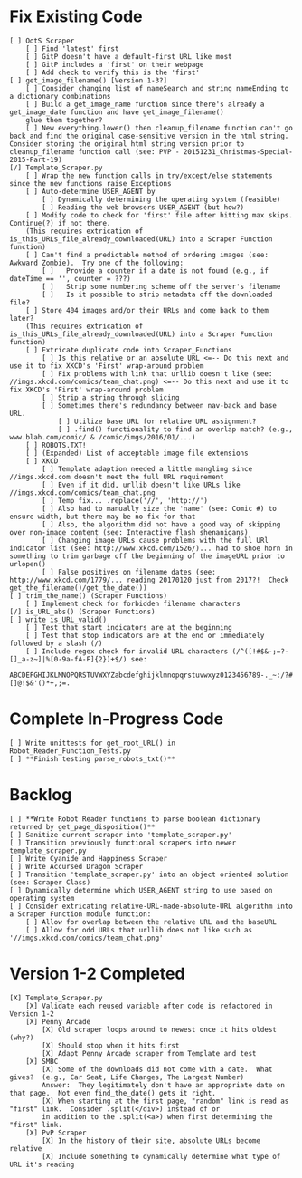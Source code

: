 # Fix Existing Code #
    [ ] OotS Scraper
        [ ] Find 'latest' first 
        [ ] GitP doesn't have a default-first URL like most
        [ ] GitP includes a 'first' on their webpage
        [ ] Add check to verify this is the 'first'
    [ ] get_image_filename() [Version 1-3?]
        [ ] Consider changing list of nameSearch and string nameEnding to a dictionary combinations
        [ ] Build a get_image_name function since there's already a get_image_date function and have get_image_filename()
        glue them together?
        [ ] New everything.lower() then cleanup_filename function can't go back and find the original case-sensitive version in the html string.  Consider storing the original html string version prior to cleanup_filename function call (see: PVP - 20151231_Christmas-Special-2015-Part-19)
    [/] Template_Scraper.py
        [ ] Wrap the new function calls in try/except/else statements since the new functions raise Exceptions
        [ ] Auto-determine USER_AGENT by
            [ ] Dynamically determining the operating system (feasible)
            [ ] Reading the web browsers USER_AGENT (but how?)
        [ ] Modify code to check for 'first' file after hitting max skips.  Continue(?) if not there. 
        (This requires extrication of is_this_URLs_file_already_downloaded(URL) into a Scraper Function function)
        [ ] Can't find a predictable method of ordering images (see: Awkward Zombie).  Try one of the following:
            [ ]   Provide a counter if a date is not found (e.g., if dateTime == '', counter = ???)
            [ ]   Strip some numbering scheme off the server's filename
            [ ]   Is it possible to strip metadata off the downloaded file?
        [ ] Store 404 images and/or their URLs and come back to them later?
        (This requires extrication of is_this_URLs_file_already_downloaded(URL) into a Scraper Function function)
        [ ] Extricate duplicate code into Scraper_Functions
            [ ] Is this relative or an absolute URL <=-- Do this next and use it to fix XKCD's 'First' wrap-around problem
            [ ] Fix problems with link that urllib doesn't like (see: //imgs.xkcd.com/comics/team_chat.png) <=-- Do this next and use it to fix XKCD's 'First' wrap-around problem
            [ ] Strip a string through slicing
            [ ] Sometimes there's redundancy between nav-back and base URL.
                [ ] Utilize base URL for relative URL assignment?
                [ ] .find() functionality to find an overlap match? (e.g., www.blah.com/comic/ & /comic/imgs/2016/01/...)
        [ ] ROBOTS.TXT!
        [ ] (Expanded) List of acceptable image file extensions
        [ ] XKCD
            [ ] Template adaption needed a little mangling since //imgs.xkcd.com doesn't meet the full URL requirement
            [ ] Even if it did, urllib doesn't like URLs like //imgs.xkcd.com/comics/team_chat.png
            [ ] Temp fix... .replace('//', 'http://')
            [ ] Also had to manually size the 'name' (see: Comic #) to ensure width, but there may be no fix for that
            [ ] Also, the algorithm did not have a good way of skipping over non-image content (see: Interactive flash shenanigans)
            [ ] Changing image URLs cause problems with the full URl indicator list (see: http://www.xkcd.com/1526/)... had to shoe horn in something to trim garbage off the beginning of the imageURL prior to urlopen()
            [ ] False positives on filename dates (see: http://www.xkcd.com/1779/... reading 20170120 just from 2017?!  Check get_the_filename()/get_the_date())
    [ ] trim_the_name() (Scraper Functions)
        [ ] Implement check for forbidden filename characters
    [/] is_URL_abs() (Scraper Functions)
    [ ] write is_URL_valid()
        [ ] Test that start indicators are at the beginning
        [ ] Test that stop indicators are at the end or immediately followed by a slash (/)
        [ ] Include regex check for invalid URL characters (/^([!#$&-;=?-[]_a-z~]|%[0-9a-fA-F]{2})+$/) see:
            ABCDEFGHIJKLMNOPQRSTUVWXYZabcdefghijklmnopqrstuvwxyz0123456789-._~:/?#[]@!$&'()*+,;=.

# Complete In-Progress Code #
    [ ] Write unittests for get_root_URL() in Robot_Reader_Function_Tests.py
    [ ] **Finish testing parse_robots_txt()**

# Backlog #
    [ ] **Write Robot Reader functions to parse boolean dictionary returned by get_page_disposition()**
    [ ] Sanitize current scraper into 'template_scraper.py'
    [ ] Transition previously functional scrapers into newer template_scraper.py
    [ ] Write Cyanide and Happiness Scraper
    [ ] Write Accursed Dragon Scraper
    [ ] Transition 'template_scraper.py' into an object oriented solution (see: Scraper Class)
    [ ] Dynamically determine which USER_AGENT string to use based on operating system
    [ ] Consider extricating relative-URL-made-absolute-URL algorithm into a Scraper Function module function:
        [ ] Allow for overlap between the relative URL and the baseURL
        [ ] Allow for odd URLs that urllib does not like such as '//imgs.xkcd.com/comics/team_chat.png'

# Version 1-2 Completed
    [X] Template_Scraper.py
        [X] Validate each reused variable after code is refactored in Version 1-2
        [X] Penny Arcade
            [X] Old scraper loops around to newest once it hits oldest (why?)
            [X] Should stop when it hits first
            [X] Adapt Penny Arcade scraper from Template and test
        [X] SMBC
            [X] Some of the downloads did not come with a date.  What gives?  (e.g., Car Seat, Life Changes, The Largest Number)
            Answer:  They legitimately don't have an appropriate date on that page.  Not even find_the_date() gets it right.
            [X] When starting at the first page, "random" link is read as "first" link.  Consider .split(</div>) instead of or
            in addition to the .split(<a>) when first determining the "first" link.
        [X] PvP Scraper
            [X] In the history of their site, absolute URLs become relative
            [X] Include something to dynamically determine what type of URL it's reading
